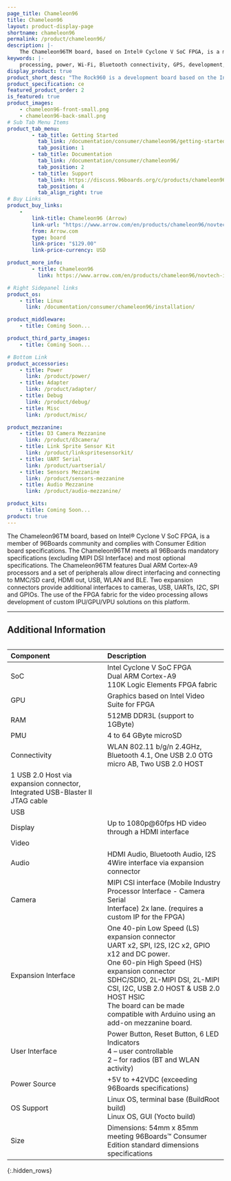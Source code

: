 ```yaml
---
page_title: Chameleon96
title: Chameleon96
layout: product-display-page
shortname: chameleon96
permalink: /product/chameleon96/
description: |-
    The Chameleon96TM board, based on Intel® Cyclone V SoC FPGA, is a member of 96Boards community and complies with Consumer Edition board specifications. The Chameleon96TM meets all 96Boards mandatory specifications (excluding MIPI SDI Interface) and most optional specifications. The Chameleon96TM features Dual ARM Cortex-A9 processors and a set of peripherals allow direct interfacing and connecting to MMC/SD card, HDMI out, USB, WLAN and BLE. Two expansion connectors provide additional interfaces to cameras, USB, UARTs, I2C, SPI and GPIOs. The use of the FPGA fabric for the video processing allows development of custom IPU/GPU/VPU solutions on this platform.
keywords: |-
    processing, power, Wi-Fi, Bluetooth connectivity, GPS, development, board, mid-tier, alter, novtech, arrow, fpga, processor, low cost, Product, Development, Platform
display_product: true
product_short_desc: "The Rock960 is a development board based on the Intel Cyclone V SoC FPGA"
product_specification: ce
featured_product_order: 2
is_featured: true
product_images:
    - chameleon96-front-small.png
    - chameleon96-back-small.png
# Sub Tab Menu Items
product_tab_menu:
        - tab_title: Getting Started
          tab_link: /documentation/consumer/chameleon96/getting-started/
          tab_position: 1
        - tab_title: Documentation
          tab_link: /documentation/consumer/chameleon96/
          tab_position: 2
        - tab_title: Support
          tab_link: https://discuss.96boards.org/c/products/chameleon96/
          tab_position: 4
          tab_align_right: true
# Buy Links
product_buy_links:
    -
        link-title: Chameleon96 (Arrow)
        link-url: "https://www.arrow.com/en/products/chameleon96/novtech-inc"
        from: Arrow.com
        type: board
        link-price: "$129.00"
        link-price-currency: USD

product_more_info:
        - title: Chameleon96
          link: https://www.arrow.com/en/products/chameleon96/novtech-inc

# Right Sidepanel links
product_os:
    - title: Linux
      link: /documentation/consumer/chameleon96/installation/

product_middleware:
    - title: Coming Soon...

product_third_party_images:
    - title: Coming Soon...

# Bottom Link
product_accessories:
    - title: Power
      link: /product/power/
    - title: Adapter
      link: /product/adapter/
    - title: Debug
      link: /product/debug/
    - title: Misc
      link: /product/misc/

product_mezzanine:
    - title: D3 Camera Mezzanine
      link: /product/d3camera/
    - title: Link Sprite Sensor Kit
      link: /product/linkspritesensorkit/
    - title: UART Serial
      link: /product/uartserial/
    - title: Sensors Mezzanine
      link: /product/sensors-mezzanine
    - title: Audio Mezzanine
      link: /product/audio-mezzanine/

product_kits:
    - title: Coming Soon...
product: true
---
```

The Chameleon96TM board, based on Intel® Cyclone V SoC FPGA, is a member of 96Boards community and complies with Consumer Edition board specifications. The Chameleon96TM meets all 96Boards mandatory specifications (excluding MIPI DSI Interface) and most optional specifications. The Chameleon96TM features Dual ARM Cortex-A9 processors and a set of peripherals allow direct interfacing and connecting to MMC/SD card, HDMI out, USB, WLAN and BLE. Two expansion connectors provide additional interfaces to cameras, USB, UARTs, I2C, SPI and GPIOs. The use of the FPGA fabric for the video processing allows development of custom IPU/GPU/VPU solutions on this platform.

***

## Additional Information
<div style="overflow-x:scroll;" markdown="1">

|   Component          |   Description                                                                                    |
|:---------------------|:-------------------------------------------------------------------------------------------------|
|  SoC                 | Intel Cyclone V SoC FPGA<br>Dual ARM Cortex-A9<br>110K Logic Elements FPGA fabric                |
|  GPU                 | Graphics based on Intel Video Suite for FPGA                                                     |
|  RAM                 | 512MB DDR3L (support to 1GByte)                                                                  |
|  PMU                 | 4 to 64 GByte microSD                                                                            |
|  Connectivity        | WLAN 802.11 b/g/n 2.4GHz, Bluetooth 4.1, One USB 2.0 OTG micro AB, Two USB 2.0 HOST
1 USB 2.0 Host via expansion connector, Integrated USB-Blaster II JTAG cable                                              |
|  USB                 |                                                                                                  |
|  Display             | Up to 1080p@60fps HD video through a HDMI interface                                              |
|  Video               |                                                                                                  |
|  Audio               | HDMI Audio, Bluetooth Audio, I2S 4Wire interface via expansion connector                         |
|  Camera              | MIPI CSI interface (Mobile Industry<br>Processor Interface - Camera Serial<br>Interface) 2x lane. (requires a custom IP for the FPGA) |
|  Expansion Interface | One 40-pin Low Speed (LS) expansion connector<br>UART x2, SPI, I2S, I2C x2, GPIO x12 and DC power.<br>One 60-pin High Speed (HS) expansion connector<br>SDHC/SDIO, 2L-MIPI DSI, 2L-MIPI CSI, I2C, USB 2.0 HOST & USB 2.0 HOST HSIC<br>The board can be made compatible with Arduino using an add-on mezzanine board.                                                                                                 |
|  User Interface      | Power Button, Reset Button, 6 LED Indicators<br>4 – user controllable<br>2 – for radios (BT and WLAN activity) |
|  Power Source        | +5V to +42VDC (exceeding 96Boards specifications)                                                |
|  OS Support          | Linux OS, terminal base (BuildRoot build)<br>Linux OS, GUI (Yocto build)                         |
|  Size                | Dimensions: 54mm x 85mm meeting 96Boards™ Consumer Edition standard dimensions specifications    |

{:.hidden_rows}

</div>
